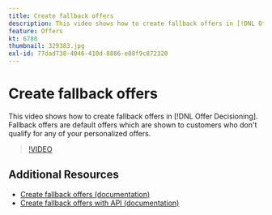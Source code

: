 ```yaml
---
title: Create fallback offers
description: This video shows how to create fallback offers in [!DNL Offer Decisioning]. Fallback offers have eligibility rules associated with them to help you show them only to relevant customers.
feature: Offers
kt: 6780
thumbnail: 329383.jpg
exl-id: 77dad738-4046-410d-8886-e88f9c872320
---
```

# Create fallback offers

This video shows how to create fallback offers in [!DNL Offer Decisioning]. Fallback offers are default offers which are shown to customers who don't qualify for any of your personalized offers.

>[!VIDEO](https://video.tv.adobe.com/v/329383?quality=12&learn=on)


## Additional Resources

* [Create fallback offers (documentation)](https://experienceleague.adobe.com/docs/offer-decisioning/using/managing-offers-in-the-offer-library/creating-fallback-offers.html)
* [Create fallback offers with API (documentation)](https://experienceleague.adobe.com/docs/offer-decisioning/using/api-reference/offers-api/fallback-offers/create.html)
